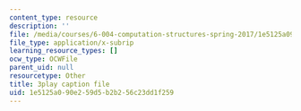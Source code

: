```yaml
---
content_type: resource
description: ''
file: /media/courses/6-004-computation-structures-spring-2017/1e5125a090e259d5b2b256c23dd1f259_LiO-HMhxAtY.vtt
file_type: application/x-subrip
learning_resource_types: []
ocw_type: OCWFile
parent_uid: null
resourcetype: Other
title: 3play caption file
uid: 1e5125a0-90e2-59d5-b2b2-56c23dd1f259
---
```

